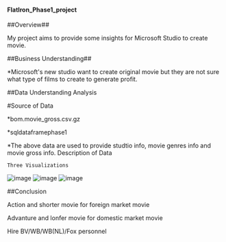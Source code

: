 #### FlatIron_Phase1_project

##Overview##

My project aims to provide some insights for Microsoft Studio to create movie.

##Business Understanding##

*Microsoft's new studio want to create original movie but they are not sure what type of films to create to generate profit.

##Data Understanding Analysis

#Source of Data

*bom.movie_gross.csv.gz

*sqldataframephase1

*The above data are used to provide studtio info, movie genres info and movie gross info.
    Description of Data

    Three Visualizations

![image](https://user-images.githubusercontent.com/65572411/172056866-9beb8a6a-79f4-4484-b393-cf0a6c3825fc.png)
![image](https://user-images.githubusercontent.com/65572411/172056909-7bdc0d81-3372-4606-94ee-57f03adc81c5.png)
![image](https://user-images.githubusercontent.com/65572411/172056932-8c83edf0-861c-4120-8808-32830bb20738.png)

##Conclusion

Action and shorter movie for foreign market movie

Advanture and lonfer movie for domestic market movie

Hire BV/WB/WB(NL)/Fox personnel
